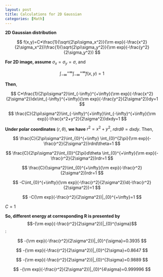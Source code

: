 ```yaml
---
layout: post
title: Calculations for 2D Gaussian
categories: [Math]
---
```


**2D Gaussian distribution**

$$
f(x,y)=C*\frac{1}{\sqrt{2\pi\sigma_x^2}}{\rm exp}(-\frac{x^2}{2\sigma_x^2})\frac{1}{\sqrt{2\pi\sigma_y^2}}{\rm exp}(-\frac{y^2}{2\sigma_y^2})
$$

**For 2D image, assume** $\sigma_x=\sigma_y=\sigma$, and

$$
\int_{-\infty}^{+\infty}\int_{-\infty}^{+\infty}f(x,y)=1
$$

**Then**,

$$
C*\frac{1}{2\pi\sigma^2}\int_{-\infty}^{+\infty}{\rm exp}(-\frac{x^2}{2\sigma^2})dx\int_{-\infty}^{+\infty}{\rm exp}(-\frac{y^2}{2\sigma^2})dy=1
$$

$$
\frac{C}{2\pi\sigma^2}\int_{-\infty}^{+\infty}\int_{-\infty}^{+\infty}{\rm exp}(-\frac{x^2+y^2}{2\sigma^2})dxdy=1
$$

**Under polar coordinates** $(r, \theta)$, **we have** $r^2=x^2+y^2$, $rdrd\theta=dxdy$. Then,

$$
\frac{C}{2\pi\sigma^2}\int_{0}^{+\infty} \int_{0}^{2\pi}{\rm exp}(-\frac{r^2}{2\sigma^2})rdrd\theta=1
$$

$$
\frac{C}{2\pi\sigma^2}\int_{0}^{2\pi}d\theta \int_{0}^{+\infty}{\rm exp}(-\frac{r^2}{2\sigma^2})rdr=1
$$

$$
\frac{C}{\sigma^2}\int_{0}^{+\infty}{\rm exp}(-\frac{r^2}{2\sigma^2})rdr=1
$$

$$
-C\int_{0}^{+\infty}{\rm exp}(-\frac{r^2}{2\sigma^2})d(-\frac{r^2}{2\sigma^2})=1
$$

$$
-C{\rm exp}(-\frac{r^2}{2\sigma^2})|_{0}^{+\infty}=1
$$

$C=1$

**So, different energy at corresponding R is presented by** $$-{\rm exp}(-\frac{r^2}{2\sigma^2})|_{0}^{\sigma}$$:

$$
-{\rm exp}(-\frac{r^2}{2\sigma^2})|_{0}^{\sigma}=0.3935
$$

$$
-{\rm exp}(-\frac{r^2}{2\sigma^2})|_{0}^{2\sigma}=0.8647
$$

$$
-{\rm exp}(-\frac{r^2}{2\sigma^2})|_{0}^{3\sigma}=0.9889
$$

$$
-{\rm exp}(-\frac{r^2}{2\sigma^2})|_{0}^{4\sigma}=0.999996
$$